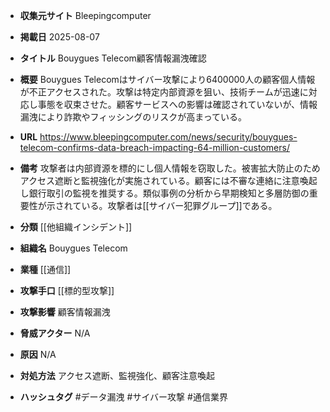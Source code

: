 - **収集元サイト**
Bleepingcomputer

- **掲載日**
2025-08-07

- **タイトル**
Bouygues Telecom顧客情報漏洩確認

- **概要**
Bouygues Telecomはサイバー攻撃により6400000人の顧客個人情報が不正アクセスされた。攻撃は特定内部資源を狙い、技術チームが迅速に対応し事態を収束させた。顧客サービスへの影響は確認されていないが、情報漏洩により詐欺やフィッシングのリスクが高まっている。

- **URL**
https://www.bleepingcomputer.com/news/security/bouygues-telecom-confirms-data-breach-impacting-64-million-customers/

- **備考**
攻撃者は内部資源を標的にし個人情報を窃取した。被害拡大防止のためアクセス遮断と監視強化が実施されている。顧客には不審な連絡に注意喚起し銀行取引の監視を推奨する。類似事例の分析から早期検知と多層防御の重要性が示されている。攻撃者は[[サイバー犯罪グループ]]である。

- **分類**
[[他組織インシデント]]

- **組織名**
Bouygues Telecom

- **業種**
[[通信]]

- **攻撃手口**
[[標的型攻撃]]

- **攻撃影響**
顧客情報漏洩

- **脅威アクター**
N/A

- **原因**
N/A

- **対処方法**
アクセス遮断、監視強化、顧客注意喚起

- **ハッシュタグ**
#データ漏洩 #サイバー攻撃 #通信業界
